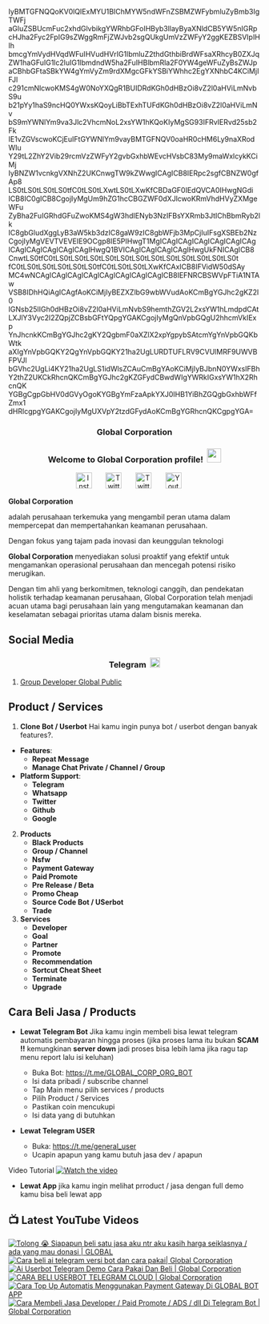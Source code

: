 IyBMTGFNQQoKV0lQIExMYU1BIChMYW5ndWFnZSBMZWFybmluZyBmb3IgTWFj
aGluZSBUcmFuc2xhdGlvbikgYWRhbGFoIHByb3llayByaXNldCB5YW5nIGRp
cHJha2Fyc2FpIG9sZWggRmFjZWJvb2sgQUkgUmVzZWFyY2ggKEZBSVIpIHlh
bmcgYmVydHVqdWFuIHVudHVrIG1lbmluZ2thdGthbiBrdWFsaXRhcyB0ZXJq
ZW1haGFuIG1lc2luIG1lbmdndW5ha2FuIHBlbmRla2F0YW4geWFuZyBsZWJp
aCBhbGFtaSBkYW4gYmVyZm9rdXMgcGFkYSBiYWhhc2EgYXNhbC4KCiMjIFJl
c291cmNlcwoKMS4gW0NoYXQgR1BUIDRdKGh0dHBzOi8vZ2l0aHViLmNvbS9u
b21pYy1haS9ncHQ0YWxsKQoyLiBbTExhTUFdKGh0dHBzOi8vZ2l0aHViLmNv
bS9mYWNlYm9va3Jlc2VhcmNoL2xsYW1hKQoKIyMgSG93IFRvIERvd25sb2Fk
IE1vZGVscwoKCjEuIFtGYWNlYm9vayBMTGFNQV0oaHR0cHM6Ly9naXRodWIu
Y29tL2ZhY2Vib29rcmVzZWFyY2gvbGxhbWEvcHVsbC83My9maWxlcykKCiMj
IyBNZW1vcnkgVXNhZ2UKCnwgTW9kZWwgICAgICB8IERpc2sgfCBNZW0gfAp8
LS0tLS0tLS0tLS0tfC0tLS0tLXwtLS0tLXwKfCBDaGF0IEdQVCA0IHwgNGdi
ICB8IC0gICB8CgojIyMgUm9hZG1hcCBGZWF0dXJlcwoKRmVhdHVyZXMgeWFu
ZyBha2FuIGRhdGFuZwoKMS4gW3hdIENyb3NzIFBsYXRmb3JtIChBbmRyb2lk
IC8gbGludXggLyB3aW5kb3dzIC8gaW9zIC8gbWFjb3MpCjIuIFsgXSBEb2Nz
CgojIyMgVEVTVEVEIE9OCgp8IE5PIHwgT1MgICAgICAgICAgICAgICAgICAg
ICAgICAgICAgICAgICAgIHwgQ1BVICAgICAgICAgICAgIHwgUkFNICAgICB8
CnwtLS0tfC0tLS0tLS0tLS0tLS0tLS0tLS0tLS0tLS0tLS0tLS0tLS0tLS0t
fC0tLS0tLS0tLS0tLS0tLS0tfC0tLS0tLS0tLXwKfCAxICB8IFVidW50dSAy
MC4wNCAgICAgICAgICAgICAgICAgICAgICAgICB8IEFNRCBSWVpFTiA1NTAw
VSB8IDhHQiAgICAgfAoKCiMjIyBEZXZlbG9wbWVudAoKCmBgYGJhc2gKZ2l0
IGNsb25lIGh0dHBzOi8vZ2l0aHViLmNvbS9hemthZGV2L2xsYW1hLmdpdCAt
LXJlY3Vyc2l2ZQpjZCBsbGFtYQpgYGAKCgojIyMgQnVpbGQgU2hhcmVkIExp
YnJhcnkKCmBgYGJhc2gKY2QgbmF0aXZlX2xpYgpybSAtcmYgYnVpbGQKbWtk
aXIgYnVpbGQKY2QgYnVpbGQKY21ha2UgLURDTUFLRV9CVUlMRF9UWVBFPVJl
bGVhc2UgLi4KY21ha2UgLS1idWlsZCAuCmBgYAoKCiMjIyBJbnN0YWxsIFBh
Y2thZ2UKCkRhcnQKCmBgYGJhc2gKZGFydCBwdWIgYWRkIGxsYW1hX2RhcnQK
YGBgCgpGbHV0dGVyOgoKYGBgYmFzaApkYXJ0IHB1YiBhZGQgbGxhbWFfZmx1
dHRlcgpgYGAKCgojIyMgUXVpY2tzdGFydAoKCmBgYGRhcnQKCgpgYGA=

<!-- START GLOBAL CORPORATION -->
<h3 align="center">Global Corporation</h3>

<h3 align="center">
  Welcome to Global Corporation profile!
  <img src="https://media.giphy.com/media/hvRJCLFzcasrR4ia7z/giphy.gif" width="28">
</h3>

<!-- Social icons section -->
<p align="center">
  <a href="https://www.instagram.com/global__corporation/"><img width="32px" alt="Instagram" title="Telegram" src="https://upload.wikimedia.org/wikipedia/commons/a/a5/Instagram_icon.png"/></a>
  &#8287;&#8287;&#8287;&#8287;&#8287;
  <a href="https://t.me/GLOBAL_CORPORATION_ORG"><img width="32px" alt="Twitter" title="Telegram" src="https://upload.wikimedia.org/wikipedia/commons/8/82/Telegram_logo.svg"/></a>
  &#8287;&#8287;&#8287;&#8287;&#8287;
  <a href="https://twitter.com/global_corp_org"><img width="32px" alt="Twitter" title="Twitter" src="https://upload.wikimedia.org/wikipedia/commons/6/6f/Logo_of_Twitter.svg"/></a>
  &#8287;&#8287;&#8287;&#8287;&#8287;
  <a href="https://www.youtube.com/@global_Corporation"><img width="32px" alt="Youtube" title="Youtube" src="https://upload.wikimedia.org/wikipedia/commons/e/ef/Youtube_logo.png"/></a>
  &#8287;&#8287;&#8287;&#8287;&#8287;
</p>


**Global Corporation**

adalah perusahaan terkemuka yang mengambil peran utama dalam mempercepat dan mempertahankan keamanan perusahaan. 

Dengan fokus yang tajam pada inovasi dan keunggulan teknologi

**Global Corporation** menyediakan solusi proaktif yang efektif untuk mengamankan operasional perusahaan dan mencegah potensi risiko merugikan. 

Dengan tim ahli yang berkomitmen, teknologi canggih, dan pendekatan holistik terhadap keamanan perusahaan, Global Corporation telah menjadi acuan utama bagi perusahaan lain yang mengutamakan keamanan dan keselamatan sebagai prioritas utama dalam bisnis mereka.


## Social Media

<h3 align="center">
  Telegram
  <img src="https://upload.wikimedia.org/wikipedia/commons/8/82/Telegram_logo.svg" width="20">
</h3>

1. [Group Developer Global Public](https://t.me/DEVELOPER_GLOBAL_PUBLIC)

## Product / Services

1. **Clone Bot / Userbot**
  Hai kamu ingin punya bot / userbot dengan banyak features?. 
  - **Features**:
    - **Repeat Message**
    - **Manage Chat Private / Channel / Group**
  - **Platform Support**:
    - **Telegram**
    - **Whatsapp**
    - **Twitter**
    - **Github**
    - **Google** 
2. **Products**
    - **Black Products**
    - **Group / Channel**
    - **Nsfw**
    - **Payment Gateway**
    - **Paid Promote**
    - **Pre Release / Beta**
    - **Promo Cheap**
    - **Source Code Bot / USerbot**
    - **Trade**
3. **Services**
    - **Developer**
    - **Goal**
    - **Partner**
    - **Promote**
    - **Recommendation**
    - **Sortcut Cheat Sheet**
    - **Terminate**
    - **Upgrade**

## Cara Beli Jasa / Products 

- **Lewat Telegram Bot**
  Jika kamu ingin membeli bisa lewat telegram automatis pembayaran hingga proses
  (jika proses lama itu bukan **SCAM !!** kemungkinan **server down** jadi proses bisa lebih lama jika ragu tap menu report lalu isi keluhan)
  -  Buka Bot: https://t.me/GLOBAL_CORP_ORG_BOT
  -  Isi data pribadi / subscribe channel
  -  Tap Main menu pilih services / products
  -  Pilih Product / Services
  -  Pastikan coin mencukupi
  -  Isi data yang di butuhkan

- **Lewat Telegram USER**
  -  Buka: https://t.me/general_user
  -  Ucapin apapun yang kamu butuh jasa dev / apapun

  
Video Tutorial
[![Watch the video](https://img.youtube.com/vi/TY0Y21C6asM/maxresdefault.jpg)](https://www.youtube.com/watch?v=TY0Y21C6asM)

- **Lewat App**
  jika kamu ingin melihat prroduct / jasa dengan full demo kamu bisa beli lewat app
 


## 📺 Latest YouTube Videos

  <!-- prettier-ignore-start -->
  <!-- BEGIN YOUTUBE-CARDS -->
[![Tolong 😭 Siapapun beli satu jasa aku ntr aku kasih harga seiklasnya / ada yang mau donasi | GLOBAL](https://ytcards.demolab.com/?id=BFl2AT_pdOw&title=Tolong+%F0%9F%98%AD+Siapapun+beli+satu+jasa+aku+ntr+aku+kasih+harga+seiklasnya+%2F+ada+yang+mau+donasi+%7C+GLOBAL&lang=id&timestamp=1710988807&background_color=%230d1117&title_color=%23ffffff&stats_color=%23dedede&max_title_lines=1&width=250&border_radius=5 "Tolong 😭 Siapapun beli satu jasa aku ntr aku kasih harga seiklasnya / ada yang mau donasi | GLOBAL")](https://www.youtube.com/watch?v=BFl2AT_pdOw)
[![Cara beli ai telegram versi bot dan cara pakai| Global Corporation](https://ytcards.demolab.com/?id=7LZhoklvS9A&title=Cara+beli+ai+telegram+versi+bot+dan+cara+pakai%7C+Global+Corporation&lang=id&timestamp=1710937415&background_color=%230d1117&title_color=%23ffffff&stats_color=%23dedede&max_title_lines=1&width=250&border_radius=5 "Cara beli ai telegram versi bot dan cara pakai| Global Corporation")](https://www.youtube.com/watch?v=7LZhoklvS9A)
[![Ai Userbot Telegram Demo Cara Pakai Dan Beli | Global Corporation](https://ytcards.demolab.com/?id=4mAZ6EgAhUo&title=Ai+Userbot+Telegram+Demo+Cara+Pakai+Dan+Beli+%7C+Global+Corporation&lang=id&timestamp=1710936251&background_color=%230d1117&title_color=%23ffffff&stats_color=%23dedede&max_title_lines=1&width=250&border_radius=5 "Ai Userbot Telegram Demo Cara Pakai Dan Beli | Global Corporation")](https://www.youtube.com/watch?v=4mAZ6EgAhUo)
[![CARA BELI USERBOT TELEGRAM CLOUD  | Global Corporation](https://ytcards.demolab.com/?id=uiDJwK9r3Cg&title=CARA+BELI+USERBOT+TELEGRAM+CLOUD++%7C+Global+Corporation&lang=id&timestamp=1710900440&background_color=%230d1117&title_color=%23ffffff&stats_color=%23dedede&max_title_lines=1&width=250&border_radius=5 "CARA BELI USERBOT TELEGRAM CLOUD  | Global Corporation")](https://www.youtube.com/watch?v=uiDJwK9r3Cg)
[![Cara Top Up Automatis Menggunakan Payment Gateway Di GLOBAL BOT APP](https://ytcards.demolab.com/?id=ADqzS5ORJsU&title=Cara+Top+Up+Automatis+Menggunakan+Payment+Gateway+Di+GLOBAL+BOT+APP&lang=id&timestamp=1710721879&background_color=%230d1117&title_color=%23ffffff&stats_color=%23dedede&max_title_lines=1&width=250&border_radius=5 "Cara Top Up Automatis Menggunakan Payment Gateway Di GLOBAL BOT APP")](https://www.youtube.com/watch?v=ADqzS5ORJsU)
[![Cara Membeli Jasa Developer / Paid Promote / ADS / dll Di Telegram Bot | Global Corporation](https://ytcards.demolab.com/?id=TY0Y21C6asM&title=Cara+Membeli+Jasa+Developer+%2F+Paid+Promote+%2F+ADS+%2F+dll+Di+Telegram+Bot+%7C+Global+Corporation&lang=id&timestamp=1710717990&background_color=%230d1117&title_color=%23ffffff&stats_color=%23dedede&max_title_lines=1&width=250&border_radius=5 "Cara Membeli Jasa Developer / Paid Promote / ADS / dll Di Telegram Bot | Global Corporation")](https://www.youtube.com/watch?v=TY0Y21C6asM)
<!-- END YOUTUBE-CARDS -->
  <!-- prettier-ignore-end -->
<!-- END GLOBAL CORPORATION -->